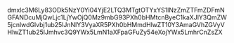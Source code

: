 dmxlc3M6Ly83ODk5NzY0Yi04YjE2LTQ3MTgtOTYxYS1lNzZmZTFmZDFmNGFANDcuMjQwLjc1LjYwOjQ0Mz9mbG93PXh0bHMtcnByeC1kaXJlY3QmZW5jcnlwdGlvbj1ub25lJnNlY3VyaXR5PXh0bHMmdHlwZT10Y3AmaGVhZGVyVHlwZT1ub25lJmhvc3Q9YWx5LmN1aXFpaGFuZy54eXojYWx5LmhrCnZsZX
